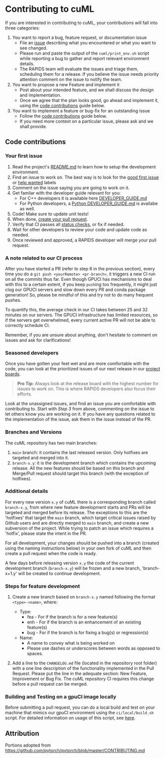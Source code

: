 # Contributing to cuML

If you are interested in contributing to cuML, your contributions will fall
into three categories:
1. You want to report a bug, feature request, or documentation issue
    - File an [issue](https://github.com/rapidsai/cuml/issues/new/choose)
    describing what you encountered or what you want to see changed.
    - Please run and paste the output of the `cuml/print_env.sh` script while
    reporting a bug to gather and report relevant environment details.
    - The RAPIDS team will evaluate the issues and triage them, scheduling
    them for a release. If you believe the issue needs priority attention
    comment on the issue to notify the team.
2. You want to propose a new Feature and implement it
    - Post about your intended feature, and we shall discuss the design and
    implementation.
    - Once we agree that the plan looks good, go ahead and implement it, using
    the [code contributions](#code-contributions) guide below.
3. You want to implement a feature or bug-fix for an outstanding issue
    - Follow the [code contributions](#code-contributions) guide below.
    - If you need more context on a particular issue, please ask and we shall
    provide.

## Code contributions

### Your first issue

1. Read the project's [README.md](https://github.com/rapidsai/cuml/blob/main/README.md)
    to learn how to setup the development environment.
2. Find an issue to work on. The best way is to look for the [good first issue](https://github.com/rapidsai/cuml/issues?q=is%3Aissue+is%3Aopen+label%3A%22good+first+issue%22)
    or [help wanted](https://github.com/rapidsai/cuml/issues?q=is%3Aissue+is%3Aopen+label%3A%22help+wanted%22) labels
3. Comment on the issue saying you are going to work on it.
4. Get familar with the developer guide relevant for you:
    * For C++ developers it is available here [DEVELOPER_GUIDE.md](wiki/cpp/DEVELOPER_GUIDE.md)
    * For Python developers, a [Python DEVELOPER_GUIDE.md](wiki/python/DEVELOPER_GUIDE.md) is availabe as well.
5. Code! Make sure to update unit tests!
6. When done, [create your pull request](https://github.com/rapidsai/cuml/compare).
7. Verify that CI passes all [status checks](https://help.github.com/articles/about-status-checks/), or fix if needed.
8. Wait for other developers to review your code and update code as needed.
9. Once reviewed and approved, a RAPIDS developer will merge your pull request.

### A note related to our CI process
After you have started a PR (refer to step 6 in the previous section), every time you do a `git push <yourRemote> <pr-branch>`, it triggers a new CI run on all the commits thus far. Even though GPUCI has mechanisms to deal with this to a certain extent, if you keep `push`ing too frequently, it might just clog our GPUCI servers and slow down every PR and conda package generation! So, please be mindful of this and try not to do many frequent pushes.

To quantify this, the average check in our CI takes between 25 and 32 minutes on our servers. The GPUCI infrastructure has limited resources, so if the servers get overwhelmed, every current active PR will not be able to correctly schedule CI.

Remember, if you are unsure about anything, don't hesitate to comment on issues and ask for clarifications!

### Seasoned developers

Once you have gotten your feet wet and are more comfortable with the code, you
can look at the prioritized issues of our next release in our [project boards](https://github.com/rapidsai/cuml/projects).

> **Pro Tip:** Always look at the release board with the highest number for
issues to work on. This is where RAPIDS developers also focus their efforts.

Look at the unassigned issues, and find an issue you are comfortable with
contributing to. Start with _Step 3_ from above, commenting on the issue to let
others know you are working on it. If you have any questions related to the
implementation of the issue, ask them in the issue instead of the PR.

### Branches and Versions

The cuML repository has two main branches: 

1. `main` branch: it contains the last released version. Only hotfixes are targeted and merged into it.  
2. `branch-x.y`: it is the development branch which contains the upcoming release. All the new features should be based on this branch and Merge/Pull request should target this branch (with the exception of hotfixes).
    
### Additional details

For every new version `x.y` of cuML there is a corresponding branch called `branch-x.y`, from where new feature development starts and PRs will be targeted and merged before its release. The exceptions to this are the 'hotfixes' that target the `main` branch, which target critical issues raised by Github users and are directly merged to `main` branch, and create a new subversion of the project. While trying to patch an issue which requires a 'hotfix', please state the intent in the PR. 

For all development, your changes should be pushed into a branch (created using the naming instructions below) in your own fork of cuML and then create a pull request when the code is ready. 

A few days before releasing version `x.y` the code of the current development branch (`branch-x.y`) will be frozen and a new branch, 'branch-x+1.y' will be created to continue development.

### Steps for feature development

1. Create a new branch based on `branch-x.y` named following the format `<type>-<name>`, where:
    - Type: 
        - fea - For if the branch is for a new feature(s)
        - enh - For if the branch is an enhancement of an existing feature(s)
        - bug - For if the branch is for fixing a bug(s) or regression(s)
    - Name: 
        - A name to convey what is being worked on
        - Please use dashes or underscores between words as opposed to spaces.

2. Add a line to the `CHANGELOG.md` file (located in the repository root folder) with a one line description of the functionality implemented in the Pull Request. Please put the line in the adequate section: New Feature, Improvement or Bug Fix. The cuML repository CI requires this change before a pull request can be merged.

### Building and Testing on a gpuCI image locally

Before submitting a pull request, you can do a local build and test on your machine that mimics our gpuCI environment using the `ci/local/build.sh` script.
For detailed information on usage of this script, see [here](ci/local/README.md).

## Attribution
Portions adopted from https://github.com/pytorch/pytorch/blob/master/CONTRIBUTING.md
